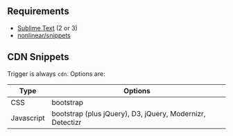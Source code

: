 ## Requirements
- [Sublime Text](http://www.sublimetext.com) (2 or 3)
- [nonlinear/snippets](https://github.com/nonlinear/snippets/)

## CDN Snippets

Trigger is always `cdn`. Options are:

|Type|Options|
|---|---|
|CSS|bootstrap|
|Javascript|bootstrap (plus jQuery), D3, jQuery, Modernizr, Detectizr|